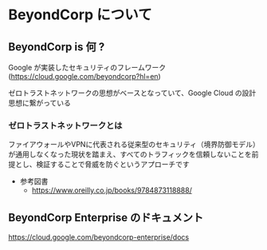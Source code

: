 # BeyondCorp について

## BeyondCorp is 何 ?

Google が実装したセキュリティのフレームワーク (https://cloud.google.com/beyondcorp?hl=en)

ゼロトラストネットワークの思想がベースとなっていて、Google Cloud の設計思想に繋がっている

### ゼロトラストネットワークとは

ファイアウォールやVPNに代表される従来型のセキュリティ（境界防御モデル）が通用しなくなった現状を踏まえ、すべてのトラフィックを信頼しないことを前提とし、検証することで脅威を防ぐというアプローチです

- 参考図書
  - https://www.oreilly.co.jp/books/9784873118888/


## BeyondCorp Enterprise のドキュメント

https://cloud.google.com/beyondcorp-enterprise/docs
